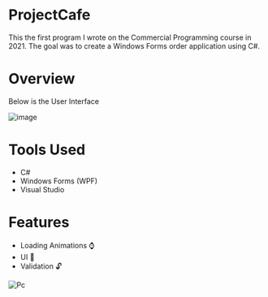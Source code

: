 # ProjectCafe
This the first program I wrote on the Commercial Programming course in 2021. The goal was to create a Windows Forms order application using C#.

# Overview
Below  is the User Interface

![image](https://github.com/Sne225/ProjectCafe/assets/64343614/a167ace3-044b-4927-850e-4b8da993d3a7)

# Tools Used
- C#
- Windows Forms (WPF)
- Visual Studio

# Features
- Loading Animations ⌚
- UI 💫
- Validation 🔓


![Pc](https://github.com/Sne225/ProjectCafe/assets/64343614/54fa64fc-d97e-4567-a83d-3fa7367338fc)
